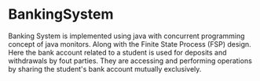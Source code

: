 # BankingSystem
Banking System is implemented using java with concurrent programming concept of java monitors. Along with the Finite State Process (FSP) design. Here the bank account related to a student is used for deposits and withdrawals by fout parties. They are accessing and performing operations by sharing the student's bank account mutually exclusively.
